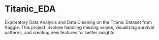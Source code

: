 # Titanic_EDA
Exploratory Data Analysis and Data Cleaning on the Titanic Dataset from Kaggle. This project involves handling missing values, visualizing survival patterns, and creating new features for better insights.
